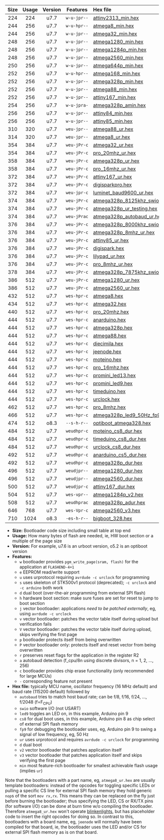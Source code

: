 |Size|Usage|Version|Features|Hex file|
|:-:|:-:|:-:|:-:|:--|
|224|224|u7.7|`w-u-jpr--`|[attiny2313_min.hex](https://raw.githubusercontent.com/stefanrueger/urboot/main/src/all/attiny2313_min.hex)|
|244|256|u7.7|`w-u-hpr--`|[atmega8_min.hex](https://raw.githubusercontent.com/stefanrueger/urboot/main/src/all/atmega8_min.hex)|
|244|256|u7.7|`w-u-jpr--`|[atmega32_min.hex](https://raw.githubusercontent.com/stefanrueger/urboot/main/src/all/atmega32_min.hex)|
|248|256|u7.7|`w-u-jpr--`|[atmega1280_min.hex](https://raw.githubusercontent.com/stefanrueger/urboot/main/src/all/atmega1280_min.hex)|
|248|256|u7.7|`w-u-jpr--`|[atmega1284p_min.hex](https://raw.githubusercontent.com/stefanrueger/urboot/main/src/all/atmega1284p_min.hex)|
|248|256|u7.7|`w-u-jpr--`|[atmega2560_min.hex](https://raw.githubusercontent.com/stefanrueger/urboot/main/src/all/atmega2560_min.hex)|
|250|256|u7.7|`w-u-jpr--`|[atmega644p_min.hex](https://raw.githubusercontent.com/stefanrueger/urboot/main/src/all/atmega644p_min.hex)|
|252|256|u7.7|`w-u-hpr--`|[atmega168_min.hex](https://raw.githubusercontent.com/stefanrueger/urboot/main/src/all/atmega168_min.hex)|
|252|256|u7.7|`w-u-jpr--`|[atmega328p_min.hex](https://raw.githubusercontent.com/stefanrueger/urboot/main/src/all/atmega328p_min.hex)|
|252|256|u7.7|`w-u-jpr--`|[atmega88_min.hex](https://raw.githubusercontent.com/stefanrueger/urboot/main/src/all/atmega88_min.hex)|
|252|256|u7.7|`w-u-jpr--`|[attiny167_min.hex](https://raw.githubusercontent.com/stefanrueger/urboot/main/src/all/attiny167_min.hex)|
|254|256|u7.7|`w-u-jpra-`|[atmega328p_amin.hex](https://raw.githubusercontent.com/stefanrueger/urboot/main/src/all/atmega328p_amin.hex)|
|256|256|u7.7|`w-u-jpr--`|[attiny84_min.hex](https://raw.githubusercontent.com/stefanrueger/urboot/main/src/all/attiny84_min.hex)|
|256|256|u7.7|`w-u-jpr--`|[attiny85_min.hex](https://raw.githubusercontent.com/stefanrueger/urboot/main/src/all/attiny85_min.hex)|
|310|320|u7.7|`weu-jpr--`|[atmega88_ur.hex](https://raw.githubusercontent.com/stefanrueger/urboot/main/src/all/atmega88_ur.hex)|
|314|320|u7.7|`weu-jpr--`|[atmega8_ur.hex](https://raw.githubusercontent.com/stefanrueger/urboot/main/src/all/atmega8_ur.hex)|
|354|384|u7.7|`weu-jPr-c`|[atmega32_ur.hex](https://raw.githubusercontent.com/stefanrueger/urboot/main/src/all/atmega32_ur.hex)|
|354|384|u7.7|`weu-jPr-c`|[pro_20mhz_ur.hex](https://raw.githubusercontent.com/stefanrueger/urboot/main/src/all/pro_20mhz_ur.hex)|
|358|384|u7.7|`weu-jPr-c`|[atmega328p_ur.hex](https://raw.githubusercontent.com/stefanrueger/urboot/main/src/all/atmega328p_ur.hex)|
|358|384|u7.7|`weu-jPr-c`|[pro_16mhz_ur.hex](https://raw.githubusercontent.com/stefanrueger/urboot/main/src/all/pro_16mhz_ur.hex)|
|372|384|u7.7|`weu-jPr-c`|[attiny167_ur.hex](https://raw.githubusercontent.com/stefanrueger/urboot/main/src/all/attiny167_ur.hex)|
|372|384|u7.7|`weu-jPr-c`|[digisparkpro.hex](https://raw.githubusercontent.com/stefanrueger/urboot/main/src/all/digisparkpro.hex)|
|372|384|u7.7|`weu-jpr-c`|[luminet_baud9600_ur.hex](https://raw.githubusercontent.com/stefanrueger/urboot/main/src/all/luminet_baud9600_ur.hex)|
|374|384|u7.7|`weu-jPr-c`|[atmega328p_8125khz_swio_ur.hex](https://raw.githubusercontent.com/stefanrueger/urboot/main/src/all/atmega328p_8125khz_swio_ur.hex)|
|374|384|u7.7|`weu-jPr-c`|[atmega328p_ur_testing.hex](https://raw.githubusercontent.com/stefanrueger/urboot/main/src/all/atmega328p_ur_testing.hex)|
|374|384|u7.7|`weu-jPrac`|[atmega328p_autobaud_ur.hex](https://raw.githubusercontent.com/stefanrueger/urboot/main/src/all/atmega328p_autobaud_ur.hex)|
|376|384|u7.7|`weu-jPr-c`|[atmega328p_8000khz_swio_ur.hex](https://raw.githubusercontent.com/stefanrueger/urboot/main/src/all/atmega328p_8000khz_swio_ur.hex)|
|376|384|u7.7|`weu-jPr-c`|[atmega328p_8mhz_ur.hex](https://raw.githubusercontent.com/stefanrueger/urboot/main/src/all/atmega328p_8mhz_ur.hex)|
|376|384|u7.7|`weu-jPr-c`|[attiny85_ur.hex](https://raw.githubusercontent.com/stefanrueger/urboot/main/src/all/attiny85_ur.hex)|
|376|384|u7.7|`weu-jPr-c`|[digispark.hex](https://raw.githubusercontent.com/stefanrueger/urboot/main/src/all/digispark.hex)|
|376|384|u7.7|`weu-jPr-c`|[lilypad_ur.hex](https://raw.githubusercontent.com/stefanrueger/urboot/main/src/all/lilypad_ur.hex)|
|376|384|u7.7|`weu-jPr-c`|[pro_8mhz_ur.hex](https://raw.githubusercontent.com/stefanrueger/urboot/main/src/all/pro_8mhz_ur.hex)|
|378|384|u7.7|`weu-jPr-c`|[atmega328p_7875khz_swio_ur.hex](https://raw.githubusercontent.com/stefanrueger/urboot/main/src/all/atmega328p_7875khz_swio_ur.hex)|
|386|512|u7.7|`weu-jPr-c`|[atmega1280_ur.hex](https://raw.githubusercontent.com/stefanrueger/urboot/main/src/all/atmega1280_ur.hex)|
|386|512|u7.7|`weu-jPr-c`|[atmega2560_ur.hex](https://raw.githubusercontent.com/stefanrueger/urboot/main/src/all/atmega2560_ur.hex)|
|432|512|u7.7|`wes-hpr-c`|[atmega8.hex](https://raw.githubusercontent.com/stefanrueger/urboot/main/src/all/atmega8.hex)|
|434|512|u7.7|`wes-hpr-c`|[atmega32.hex](https://raw.githubusercontent.com/stefanrueger/urboot/main/src/all/atmega32.hex)|
|440|512|u7.7|`wes-hpr-c`|[pro_20mhz.hex](https://raw.githubusercontent.com/stefanrueger/urboot/main/src/all/pro_20mhz.hex)|
|444|512|u7.7|`wes-hpr-c`|[anarduino.hex](https://raw.githubusercontent.com/stefanrueger/urboot/main/src/all/anarduino.hex)|
|444|512|u7.7|`wes-hpr-c`|[atmega328p.hex](https://raw.githubusercontent.com/stefanrueger/urboot/main/src/all/atmega328p.hex)|
|444|512|u7.7|`wes-hpr-c`|[atmega88.hex](https://raw.githubusercontent.com/stefanrueger/urboot/main/src/all/atmega88.hex)|
|444|512|u7.7|`wes-hpr-c`|[diecimila.hex](https://raw.githubusercontent.com/stefanrueger/urboot/main/src/all/diecimila.hex)|
|444|512|u7.7|`wes-hpr-c`|[jeenode.hex](https://raw.githubusercontent.com/stefanrueger/urboot/main/src/all/jeenode.hex)|
|444|512|u7.7|`wes-hpr-c`|[moteino.hex](https://raw.githubusercontent.com/stefanrueger/urboot/main/src/all/moteino.hex)|
|444|512|u7.7|`wes-hpr-c`|[pro_16mhz.hex](https://raw.githubusercontent.com/stefanrueger/urboot/main/src/all/pro_16mhz.hex)|
|444|512|u7.7|`wes-hpr-c`|[promini_led13.hex](https://raw.githubusercontent.com/stefanrueger/urboot/main/src/all/promini_led13.hex)|
|444|512|u7.7|`wes-hpr-c`|[promini_led9.hex](https://raw.githubusercontent.com/stefanrueger/urboot/main/src/all/promini_led9.hex)|
|444|512|u7.7|`wes-hpr-c`|[timeduino.hex](https://raw.githubusercontent.com/stefanrueger/urboot/main/src/all/timeduino.hex)|
|444|512|u7.7|`wes-hpr-c`|[urclock.hex](https://raw.githubusercontent.com/stefanrueger/urboot/main/src/all/urclock.hex)|
|462|512|u7.7|`wes-hpr-c`|[pro_8mhz.hex](https://raw.githubusercontent.com/stefanrueger/urboot/main/src/all/pro_8mhz.hex)|
|466|512|u7.7|`wes-hpr-c`|[atmega328p_led9_50Hz_fp9.hex](https://raw.githubusercontent.com/stefanrueger/urboot/main/src/all/atmega328p_led9_50Hz_fp9.hex)|
|474|512|o8.3|`--s-h-r--`|[optiboot_atmega328.hex](https://raw.githubusercontent.com/stefanrueger/urboot/main/src/all/optiboot_atmega328.hex)|
|484|512|u7.7|`weudhpr-c`|[moteino_cs8_dur.hex](https://raw.githubusercontent.com/stefanrueger/urboot/main/src/all/moteino_cs8_dur.hex)|
|484|512|u7.7|`weudhpr-c`|[timeduino_cs8_dur.hex](https://raw.githubusercontent.com/stefanrueger/urboot/main/src/all/timeduino_cs8_dur.hex)|
|484|512|u7.7|`weudhpr-c`|[urclock_cs8_dur.hex](https://raw.githubusercontent.com/stefanrueger/urboot/main/src/all/urclock_cs8_dur.hex)|
|492|512|u7.7|`weudhpr-c`|[anarduino_cs5_dur.hex](https://raw.githubusercontent.com/stefanrueger/urboot/main/src/all/anarduino_cs5_dur.hex)|
|492|512|u7.7|`weudhpr-c`|[atmega328p_dur.hex](https://raw.githubusercontent.com/stefanrueger/urboot/main/src/all/atmega328p_dur.hex)|
|496|512|u7.7|`weudjpr--`|[atmega1280_dur.hex](https://raw.githubusercontent.com/stefanrueger/urboot/main/src/all/atmega1280_dur.hex)|
|496|512|u7.7|`weudjpr--`|[atmega2560_dur.hex](https://raw.githubusercontent.com/stefanrueger/urboot/main/src/all/atmega2560_dur.hex)|
|500|512|u7.7|`weudjpr-c`|[attiny167_dur.hex](https://raw.githubusercontent.com/stefanrueger/urboot/main/src/all/attiny167_dur.hex)|
|504|512|u7.7|`wes-vpr--`|[atmega1284p_v2.hex](https://raw.githubusercontent.com/stefanrueger/urboot/main/src/all/atmega1284p_v2.hex)|
|508|512|u7.7|`weudhprac`|[atmega328p_adur.hex](https://raw.githubusercontent.com/stefanrueger/urboot/main/src/all/atmega328p_adur.hex)|
|646|768|u7.7|`wes-Vpr-c`|[atmega2560_v3.hex](https://raw.githubusercontent.com/stefanrueger/urboot/main/src/all/atmega2560_v3.hex)|
|710|1024|o8.3|`-es-h-r--`|[bigboot_328.hex](https://raw.githubusercontent.com/stefanrueger/urboot/main/src/all/bigboot_328.hex)|

- **Size:** Bootloader code size including small table at top end
- **Usage:** How many bytes of flash are needed, ie, HW boot section or a multiple of the page size
- **Version:** For example, u7.6 is an urboot version, o5.2 is an optiboot version
- **Features:**
  + `w` bootloader provides `pgm_write_page(sram, flash)` for the application at `FLASHEND-4+1`
  + `e` EEPROM read/write support
  + `u` uses urprotocol requiring `avrdude -c urclock` for programming
  + `s` uses skeleton of STK500v1 protocol (deprecated); `-c urclock` and `-c arduino` both work
  + `d` dual boot (over-the-air programming from external SPI flash)
  + `h` hardware boot section: make sure fuses are set for reset to jump to boot section
  + `j` vector bootloader: applications *need to be patched externally*, eg, using `avrdude -c urclock`
  + `v` vector bootloader: patches the vector table itself during upload but verification fails
  + `V` vector bootloader: patches the vector table itself during upload, skips verifying the first page
  + `p` bootloader protects itself from being overwritten
  + `P` vector bootloader only: protects itself and reset vector from being overwritten
  + `r` preserves reset flags for the application in the register R2
  + `a` autobaud detection (f_cpu/8n using discrete divisors, n = 1, 2, ..., 256)
  + `c` bootloader provides chip erase functionality (only recommended for large MCUs)
  + `-` corresponding feature not present
- **Hex file:** typically MCU name, oscillator frequency (16 MHz default) and baud rate (115200 default) followed by
  + `autobaud` tries to match host baud rate; can be f/8, f/16, f/24, ..., f/2048 (f=F<sub>CPU</sub>)
  + `swio` software I/O (not USART)
  + `led9` toggles an LED on, in this example, Arduino pin 9
  + `cs8` for dual boot uses, in this example, Arduino pin 8 as chip select of external SPI flash memory
  + `fp9` for debugging the bootloader uses, eg, Arduino pin 9 to swing a signal of low frequency, eg, 50 Hz
  + `ur` uses urprotocol and requires `avrdude -c urclock` for programming
  + `d` dual boot
  + `v2` vector bootloader that patches application itself
  + `v3` vector bootloader that patches application itself and skips verifying the first page
  + `min` most feature-rich bootloader for smallest achievable flash usage (implies `ur`)

Note that the bootloaders with a part name, eg, `atmega8_ur.hex` are usually template bootloaders:
instead of the opcodes for toggling specific LEDs or pulling a specific CS line for external SPI
flash memory they hold generic `nop`s of the sort `mov rx,rx`. This means they can be replaced on
the fly just before burning the bootloader; thus specifying the LED, CS or RX/TX pins (for software
I/O) can be done at burn time w/o compiling the bootloader. Therefore `atmega8_ur.hex` won't
operate [blinkenlights](https://en.wikipedia.org/wiki/Blinkenlights), but has placeholder code to
insert the right opcodes for doing so. In contrast to this, bootloaders with a board name, eg,
`jeenode` will normally have been compiled for that board, ie, the bootloader uses the LED and/or
CS for external SPI flash memory as is on that board.
